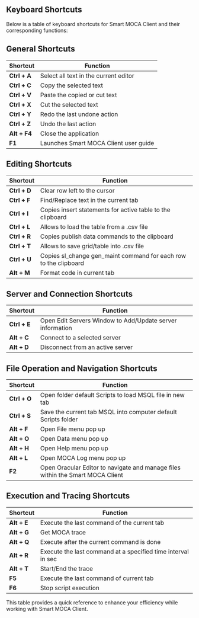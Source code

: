 ## Keyboard Shortcuts

Below is a table of keyboard shortcuts for Smart MOCA Client and their corresponding functions:

## General Shortcuts

| Shortcut   | Function                                             |
|------------|------------------------------------------------------|
| **Ctrl + A**   | Select all text in the current editor                |
| **Ctrl + C**   | Copy the selected text                               |
| **Ctrl + V**   | Paste the copied or cut text                         |
| **Ctrl + X**   | Cut the selected text                                |
| **Ctrl + Y**   | Redo the last undone action                          |
| **Ctrl + Z**   | Undo the last action                                 |
| **Alt + F4**   | Close the application                                |
| **F1**         | Launches Smart MOCA Client user guide                |

## Editing Shortcuts

| Shortcut   | Function                                             |
|------------|------------------------------------------------------|
| **Ctrl + D**   | Clear row left to the cursor                         |
| **Ctrl + F**   | Find/Replace text in the current tab                 |
| **Ctrl + I**   | Copies insert statements for active table to the clipboard |
| **Ctrl + L**   | Allows to load the table from a .csv file            |
| **Ctrl + R**   | Copies publish data commands to the clipboard        |
| **Ctrl + T**   | Allows to save grid/table into .csv file             |
| **Ctrl + U**   | Copies sl_change gen_maint command for each row to the clipboard |
| **Alt + M**    | Format code in current tab                           |

## Server and Connection Shortcuts

| Shortcut   | Function                                             |
|------------|------------------------------------------------------|
| **Ctrl + E**   | Open Edit Servers Window to Add/Update server information |
| **Alt + C**    | Connect to a selected server                         |
| **Alt + D**    | Disconnect from an active server                     |

## File Operation and Navigation Shortcuts

| Shortcut   | Function                                             |
|------------|------------------------------------------------------|
| **Ctrl + O**   | Open folder default Scripts to load MSQL file in new tab |
| **Ctrl + S**   | Save the current tab MSQL into computer default Scripts folder |
| **Alt + F**         | Open File menu pop up |
| **Alt + O**         | Open Data menu pop up |
| **Alt + H**         | Open Help menu pop up |
| **Alt + L**         | Open MOCA Log menu pop up |
| **F2**         | Open Oracular Editor to navigate and manage files within the Smart MOCA Client |

## Execution and Tracing Shortcuts

| Shortcut   | Function                                             |
|------------|------------------------------------------------------|
| **Alt + E**    | Execute the last command of the current tab          |
| **Alt + G**    | Get MOCA trace                                       |
| **Alt + Q**    | Execute after the current command is done            |
| **Alt + R**    | Execute the last command at a specified time interval in sec |
| **Alt + T**    | Start/End the trace                                  |
| **F5**         | Execute the last command of current tab              |
| **F6**         | Stop script execution                                |

This table provides a quick reference to enhance your efficiency while working with Smart MOCA Client.